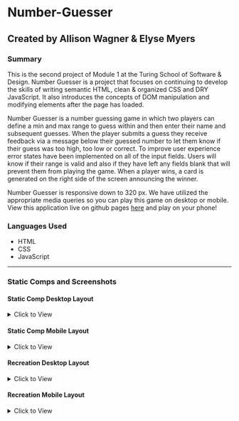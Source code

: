 # Number-Guesser
## Created by Allison Wagner & Elyse Myers
### Summary
This is the second project of Module 1 at the Turing School of Software & Design. Number Guesser is a project that focuses on continuing to develop the skills of writing semantic HTML, clean & organized CSS and DRY JavaScript. It also introduces the concepts of DOM manipulation and modifying elements after the page has loaded.

Number Guesser is a number guessing game in which two players can define a min and max range to guess within and then enter their name and subsequent guesses. When the player submits a guess they receive feedback via a message below their guessed number to let them know if their guess was too high, too low or correct. To improve user experience error states have been implemented on all of the input fields. Users will know if their range is valid and also if they have left any fields blank that will prevent them from playing the game. When a player wins, a card is generated on the right side of the screen announcing the winner.

Number Guesser is responsive down to 320 px. We have utilized the appropriate media queries so you can play this game on desktop or mobile. View this application live on github pages [here](https://allisonjw.github.io/Number-Guesser/) and play on your phone!

### Languages Used
- HTML
- CSS
- JavaScript

---
### Static Comps and Screenshots

#### Static Comp Desktop Layout
<details>
  <summary> Click to View </summary>
  
![image](https://user-images.githubusercontent.com/47042400/60847869-900ba680-a1a1-11e9-90c4-32b6984a5a28.png)
</details>

#### Static Comp Mobile Layout
<details>
  <summary> Click to View </summary>
  
![image](https://user-images.githubusercontent.com/47042400/60847892-a44fa380-a1a1-11e9-9f5b-1e3d141e5b71.png)
</details>

#### Recreation Desktop Layout
<details>
  <summary> Click to View </summary>
  
 ![image](https://user-images.githubusercontent.com/47795464/61015127-9c316880-a347-11e9-85fb-b7325283031c.png)
 </details>
 
 #### Recreation Mobile Layout
<details>
  <summary> Click to View </summary>
  
  ![image](https://user-images.githubusercontent.com/47795464/61015204-c2570880-a347-11e9-9ea6-9e75f2654665.png)
 </details>
  
